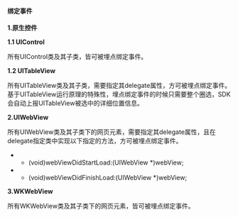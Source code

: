 #### 绑定事件

**1.原生控件**

**1.1 UIControl**

所有UIControl类及其子类，皆可被埋点绑定事件。

**1.2 UITableView**

所有UITableView类及其子类，需要指定其delegate属性，方可被埋点绑定事件。基于UITableView运行原理的特殊性，埋点绑定事件的时候只需要整个圈选，SDK会自动上报UITableView被选中的详细位置信息。

**2.UIWebView**

所有UIWebView类及其子类下的网页元素，需要指定其delegate属性，且在delegate指定类中实现以下指定的方法，方可被埋点绑定事件。

*   - (void)webViewDidStartLoad:(UIWebView *)webView;
*   - (void)webViewDidFinishLoad:(UIWebView *)webView;

**3.WKWebView**

所有WKWebView类及其子类下的网页元素，皆可被埋点绑定事件。